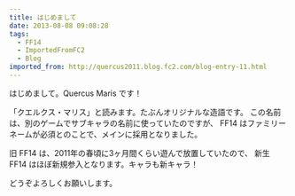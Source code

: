 ```yaml
---
title: はじめまして
date: 2013-08-08 09:08:28
tags:
  - FF14
  - ImportedFromFC2
  - Blog
imported_from: http://quercus2011.blog.fc2.com/blog-entry-11.html
---
```

はじめまして。Quercus Maris です！

「クエルクス・マリス」と読みます。たぶんオリジナルな造語です。
この名前は、別のゲームでサブキャラの名前に使っていたのですが、
FF14 はファミリーネームが必須とのことで、メインに採用となりました。

旧 FF14 は、2011年の春頃に3ヶ月間くらい遊んで放置していたので、
新生 FF14 はほぼ新規参入となります。キャラも新キャラ！

どうぞよろしくお願いします。
